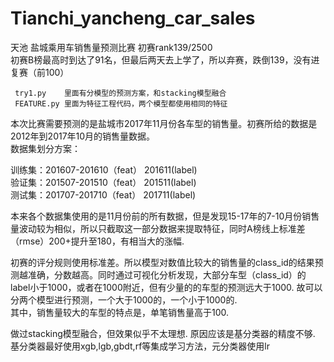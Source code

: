 # Tianchi_yancheng_car_sales
天池 盐城乘用车销售量预测比赛 初赛rank139/2500  
     初赛B榜最高时到达了91名，但最后两天去上学了，所以弃赛，跌倒139，没有进复赛（前100）
     
     try1.py    里面有分模型的预测方案，和stacking模型融合
     FEATURE.py 里面为特征工程代码，两个模型都使用相同的特征 
     

本次比赛需要预测的是盐城市2017年11月份各车型的销售量。初赛所给的数据是2012年到2017年10月的销售量数据。       
数据集划分方案：    
       
训练集：201607-201610（feat） 201611(label)    
验证集：201507-201510（feat） 201511(label)    
测试集：201707-201710（feat） 201711(label)    


本来各个数据集使用的是11月份前的所有数据，但是发现15-17年的7-10月份销售量波动较为相似，所以只截取这一部分数据来提取特征，同时A榜线上标准差（rmse）200+提升至180，有相当大的涨幅.

初赛的评分规则使用标准差。所以模型对数值比较大的销售量的class_id的结果预测越准确，分数越高。同时通过可视化分析发现，大部分车型（class_id）的label小于1000，或者在1000附近，但有少量的的车型的预测远大于1000. 故可以分两个模型进行预测，一个大于1000的，一个小于1000的.   
其中，销售量较大的车型的特点是，单笔销售量高于100.      

做过stacking模型融合，但效果似乎不太理想. 原因应该是基分类器的精度不够. 基分类器最好使用xgb,lgb,gbdt,rf等集成学习方法，元分类器使用lr






    

